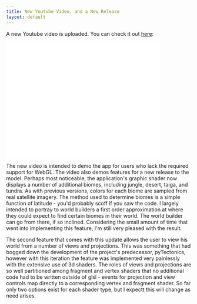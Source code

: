 ```yaml
---
title: New Youtube Video, and a New Release
layout: default
---
```

A new Youtube video is uploaded. You can check it out [here](http://youtu.be/VE67RgnLdKw):

<iframe width="420" height="315" src="//www.youtube.com/embed/VE67RgnLdKw" frameborder="0" allowfullscreen></iframe>

The new video is intended to demo the app for users who lack the required support for WebGL. The video also demos features for a new release to the model. Perhaps most noticeable, the application's graphic shader now displays a number of additional biomes, including jungle, desert, taiga, and tundra. As with previous versions, colors for each biome are sampled from real satellite imagery. The method used to determine biomes is a simple function of latitude - you'd probably scoff if you saw the code. I largely intended to portray to world builders a first order approximation at where they could  expect to find certain biomes in their world. The world builder can go from there, if so inclined. Considering the small amount of time that went into implementing this feature, I'm still very pleased with the result.

The second feature that comes with this update allows the user to view his world from a number of views and projections. This was something that had bogged down the development of the project's predecessor, pyTectonics, however with this iteration the feature was implemented very painlessly with the extensive use of 3d shaders. The roles of views and projections are so well partitioned among fragment and vertex shaders that no additional code had to be written outside of glsl - events for projection and view controls map directly to a corresponding vertex and fragment shader. So far only two options exist for each shader type, but I expectt this will change as need arises. 